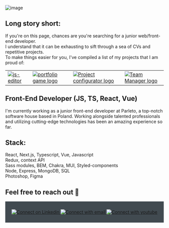 ![image](https://user-images.githubusercontent.com/109315248/222615792-aea3337b-0c7e-4e84-9dc9-69be067b8472.png)

  ## Long story short:
If you're on this page, chances are you're searching for a junior web/front-end developer.<br>
I understand that it can be exhausting to sift through a sea of CVs and repetitive projects. <br>
To make things easier for you, I've compiled a list of my projects that I am proud of:


<table>
    <tr>
      <td valign="top">
        <a href="https://github.com/PioterAndrzejewski/js-editor" target=”_blank”>
          <picture>
            <img src="https://user-images.githubusercontent.com/109315248/249135145-15ee56b1-4d1b-4bc3-a03d-62a6c8577125.png" alt="js-editor">
          </picture>
        </a>
      </td>
      <td valign="top">
        <a href="https://github.com/PioterAndrzejewski/portfolio_game" target=”_blank”>
            <picture>
              <img src="https://github.com/PioterAndrzejewski/PioterAndrzejewski/assets/109315248/4085a862-cf98-43b8-bad3-408b763b235e" alt="portfolio game logo">
            </picture>
        </a>
      </td>
      <td valign="top">
        <a href="https://github.com/PioterAndrzejewski/project_configurator_frontend" target=”_blank”>
          <picture>
            <img src="https://user-images.githubusercontent.com/109315248/222612060-c545e913-e90c-4543-9118-7ec45e43f0b8.png" alt="Project configurator logo">
          </picture>
        </a>
      </td>
      <td valign="top">
        <a href="https://github.com/PioterAndrzejewski/team_manager_frontend" target=”_blank”>
          <picture>
            <img src="https://user-images.githubusercontent.com/109315248/222612423-666f68f7-e79f-42ed-ba4b-e3b0f22d053d.png" alt="Team Manager logo">
          </picture>
        </a>
      </td>
  </tr>
</table>

## Front-End Developer (JS, TS, React, Vue)

I'm currently working as a junior front-end developer at Parleto, a top-notch software house based in Poland. Working alongside talented professionals and utilizing cutting-edge technologies has been an amazing experience so far.

  ## Stack: 
React, Next.js, Typescript, Vue, Javascript<br>
Redux, context API<br>
Sass modules, BEM, Chakra, MUI, Styled-components<br>
Node, Express, MongoDB, SQL<br>
Photoshop, Figma<br>


  ##  Feel free to reach out 💬

<div align="center" style="background:#414a50; padding: 25px 0;">
     <a href="https://www.linkedin.com/in/piotr-andrzejewski-6241751a3/" target=”_blank”>
        <img src="https://raw.githubusercontent.com/Iwi4a/iwi4a/master/assets/linkedin.svg" alt="Connect on Linkedin">
    </a>
    <a href="mailto:p.andrzejewski@outlook.com" target=”_blank”>
        <img src="https://user-images.githubusercontent.com/109315248/222614744-0efa4174-693f-481c-baf0-d4f96e01730e.png" alt="Connect with email">
    </a>
    <a href="https://www.youtube.com/rzutoka" target=”_blank”>
        <img src="https://user-images.githubusercontent.com/109315248/222616553-7cd0cae5-003b-4513-ab80-03ccd36bdcb3.png" alt="Connect with youtube">
    </a>
</div>

